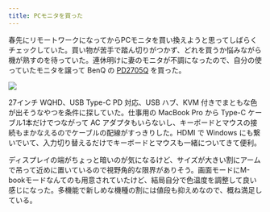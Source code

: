```yaml
---
title: PCモニタを買った
---
```


春先にリモートワークになってからPCモニタを買い換えようと思ってしばらくチェックしていた。買い物が苦手で踏ん切りがつかず、どれを買うか悩みながら機が熟すのを待っていた。連休明けに妻のモニタが不調になったので、自分の使っていたモニタを譲って BenQ の [PD2705Q](https://www.amazon.co.jp/dp/B08C9SZP4T/) を買った。

![](/images/20200925-monitor-1.jpg)

27インチ WQHD、USB Type-C PD 対応、USB ハブ、KVM 付きでまともな色が出そうなやつを条件に探していた。仕事用の MacBook Pro から Type-C ケーブル1本だけでつながって AC アダプタもいらないし、キーボードとマウスの接続もまかなえるのでケーブルの配線がすっきりした。HDMI で Windows にも繋いでいて、入力切り替えるだけでキーボードとマウスも一緒についてきて便利。

ディスプレイの端がちょっと暗いのが気になるけど、サイズが大きい割にアームで吊って近めに置いているので視野角的な限界がありそう。画面モードにM-bookモードなんてのも用意されていたけど、結局自分で色温度を調整して良い感じになった。多機能で新しめな機種の割には値段も抑えめなので、概ね満足している。
